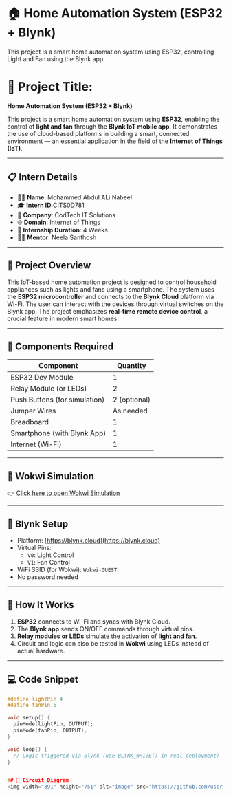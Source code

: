 # 🏠 Home Automation System (ESP32 + Blynk)

This project is a smart home automation system using ESP32, controlling Light and Fan using the Blynk app.

# 🚀 Project Title:
**Home Automation System (ESP32 + Blynk)**

This project is a smart home automation system using **ESP32**, enabling the control of **light and fan** through the **Blynk IoT mobile app**. It demonstrates the use of cloud-based platforms in building a smart, connected environment — an essential application in the field of the **Internet of Things (IoT)**.

---

## 📋 Intern Details

- 👨‍💼 **Name**:  Mohammed Abdul ALi Nabeel
- 🎓 **Intern ID**:CITS0D781  
- 🏢 **Company**: CodTech IT Solutions  
- 🌐 **Domain**: Internet of Things  
- 📅 **Internship Duration**: 4 Weeks  
- 🧑‍🏫 **Mentor**: Neela Santhosh  

---

## 📌 Project Overview

This IoT-based home automation project is designed to control household appliances such as lights and fans using a smartphone. The system uses the **ESP32 microcontroller** and connects to the **Blynk Cloud** platform via Wi-Fi. The user can interact with the devices through virtual switches on the Blynk app. The project emphasizes **real-time remote device control**, a crucial feature in modern smart homes.

---

## 🔧 Components Required

| Component           | Quantity |
|---------------------|----------|
| ESP32 Dev Module    | 1        |
| Relay Module (or LEDs) | 2    |
| Push Buttons (for simulation) | 2 (optional) |
| Jumper Wires        | As needed |
| Breadboard          | 1        |
| Smartphone (with Blynk App) | 1 |
| Internet (Wi-Fi)    | 1        |

---

## 🔗 Wokwi Simulation

👉 [Click here to open Wokwi Simulation](https://wokwi.com/projects/your-wokwi-link-here)

---

## 📱 Blynk Setup

- Platform: [https://blynk.cloud](https://blynk.cloud)
- Virtual Pins:
  - `V0`: Light Control
  - `V1`: Fan Control
- WiFi SSID (for Wokwi): `Wokwi-GUEST`
- No password needed

---

## 🧠 How It Works

1. **ESP32** connects to Wi-Fi and syncs with Blynk Cloud.
2. The **Blynk app** sends ON/OFF commands through virtual pins.
3. **Relay modules or LEDs** simulate the activation of **light and fan**.
4. Circuit and logic can also be tested in **Wokwi** using LEDs instead of actual hardware.

---

## 💻 Code Snippet

```cpp
#define lightPin 4
#define fanPin 5

void setup() {
  pinMode(lightPin, OUTPUT);
  pinMode(fanPin, OUTPUT);
}

void loop() {
  // Logic triggered via Blynk (use BLYNK_WRITE() in real deployment)
}


## 🔧 Circuit Diagram
<img width="891" height="751" alt="image" src="https://github.com/user-attachments/assets/26922f72-9faf-4f6a-a6e9-e7fffa324221" />










